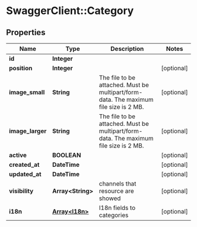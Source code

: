 # SwaggerClient::Category

## Properties
Name | Type | Description | Notes
------------ | ------------- | ------------- | -------------
**id** | **Integer** |  | 
**position** | **Integer** |  | [optional] 
**image_small** | **String** | The file to be attached. Must be multipart/form-data. The maximum file size is 2 MB.  | [optional] 
**image_larger** | **String** | The file to be attached. Must be multipart/form-data. The maximum file size is 2 MB.  | [optional] 
**active** | **BOOLEAN** |  | [optional] 
**created_at** | **DateTime** |  | [optional] 
**updated_at** | **DateTime** |  | [optional] 
**visibility** | **Array&lt;String&gt;** | channels that resource are showed | [optional] 
**i18n** | [**Array&lt;I18n&gt;**](I18n.md) | I18n fields to categories | [optional] 


